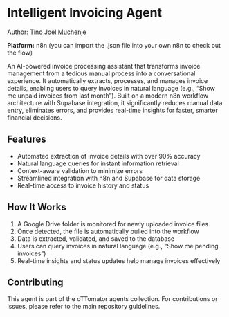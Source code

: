 # Intelligent Invoicing Agent

Author: [Tino Joel Muchenje](https://github.com/Tinomuchenje)

**Platform:** n8n (you can import the .json file into your own n8n to check out the flow)

An AI-powered invoice processing assistant that transforms invoice management from a tedious manual process into a conversational experience. It automatically extracts, processes, and manages invoice details, enabling users to query invoices in natural language (e.g., “Show me unpaid invoices from last month”). Built on a modern n8n workflow architecture with Supabase integration, it significantly reduces manual data entry, eliminates errors, and provides real-time insights for faster, smarter financial decisions.

## Features

- Automated extraction of invoice details with over 90% accuracy  
- Natural language queries for instant information retrieval  
- Context-aware validation to minimize errors  
- Streamlined integration with n8n and Supabase for data storage  
- Real-time access to invoice history and status  

## How It Works

1. A Google Drive folder is monitored for newly uploaded invoice files  
2. Once detected, the file is automatically pulled into the workflow  
3. Data is extracted, validated, and saved to the database  
4. Users can query invoices in natural language (e.g., “Show me pending invoices”)  
5. Real-time insights and status updates help manage invoices effectively  

## Contributing

This agent is part of the oTTomator agents collection. For contributions or issues, please refer to the main repository guidelines.
